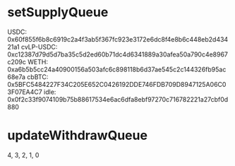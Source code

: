 # setSupplyQueue

USDC: 0x60f855f6b8c6919c2a4f3ab5f367fc923e3172e6dc8f4e8b6c448eb2d43421a1
cvLP-USDC: 0xc12387d79d5d7ba35c5d2ed60b71dc4d6341889a30afea50a790c4e8967c209c
WETH: 0xa6b5b5cc24a40900156a503afc6c898118b6d37ae545c2c144326fb95ac68e7a
cbBTC: 0x5BFC5484227F34C205E652C0426192DDE746FDB709D8947125A06C03F07EA4C7
idle: 0x0f2c33f9074109b75b88617534e6ac6dfa8ebf97270c716782221a27cbf0d880

# updateWithdrawQueue

4, 3, 2, 1, 0
